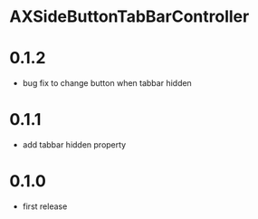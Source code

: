 AXSideButtonTabBarController
============================

# 0.1.2

- bug fix to change button when tabbar hidden

# 0.1.1

- add tabbar hidden property

# 0.1.0
- first release

